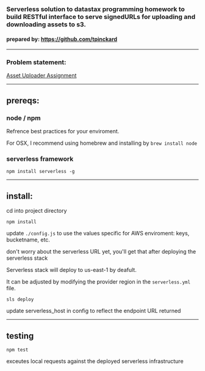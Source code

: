 ### Serverless solution to datastax programming homework to build RESTful interface to serve signedURLs for uploading and downloading assets to s3.

#### prepared by: https://github.com/tpinckard

-----
### Problem statement: 
[Asset Uploader Assignment](Asset_uploader_assignment.pdf)

-----
## prereqs:

### node / npm
Refrence best practices for your enviroment. 

For OSX, I recommend using homebrew and installing by `brew install node`

### serverless framework
`npm install serverless -g`

-----
## install:

cd into project directory

`npm install`

update `./config.js` to use the values specific for AWS enviroment: keys, bucketname, etc.

don't worry about the serverless URL yet, you'll get that after deploying the serverless stack

Serverless stack will deploy to us-east-1 by deafult. 

It can be adjusted by modifying the provider region in the `serverless.yml` file.

`sls deploy` 

update serverless_host in config to reflect the endpoint URL returned

-----
## testing
`npm test`

exceutes local requests against the deployed serverless infrastructure
